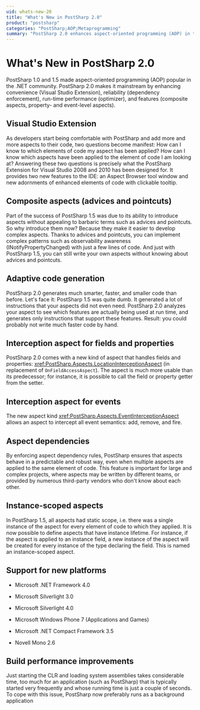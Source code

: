 ```yaml
---
uid: whats-new-20
title: "What's New in PostSharp 2.0"
product: "postsharp"
categories: "PostSharp;AOP;Metaprogramming"
summary: "PostSharp 2.0 enhances aspect-oriented programming (AOP) in the .NET community by improving convenience, reliability, and runtime performance. It introduces new features such as Visual Studio Extension, composite aspects, adaptive code generation, aspect dependencies, and instance-scoped aspects."
---
```

# What's New in PostSharp 2.0

PostSharp 1.0 and 1.5 made aspect-oriented programming (AOP) popular in the .NET community. PostSharp 2.0 makes it mainstream by enhancing convenience (Visual Studio Extension), reliability (dependency enforcement), run-time performance (optimizer), and features (composite aspects, property- and event-level aspects).


## Visual Studio Extension

As developers start being comfortable with PostSharp and add more and more aspects to their code, two questions become manifest: How can I know to which elements of code my aspect has been applied? How can I know which aspects have been applied to the element of code I am looking at? Answering these two questions is precisely what the PostSharp Extension for Visual Studio 2008 and 2010 has been designed for. It provides two new features to the IDE: an Aspect Browser tool window and new adornments of enhanced elements of code with clickable tooltip.


## Composite aspects (advices and pointcuts)

Part of the success of PostSharp 1.5 was due to its ability to introduce aspects without appealing to barbaric terms such as advices and pointcuts. So why introduce them now? Because they make it easier to develop complex aspects. Thanks to advices and pointcuts, you can implement complex patterns such as observability awareness (INotifyPropertyChanged) with just a few lines of code. And just with PostSharp 1.5, you can still write your own aspects without knowing about advices and pointcuts.


## Adaptive code generation

PostSharp 2.0 generates much smarter, faster, and smaller code than before. Let's face it: PostSharp 1.5 was quite dumb. It generated a lot of instructions that your aspects did not even need. PostSharp 2.0 analyzes your aspect to see which features are actually being used at run time, and generates only instructions that support these features. Result: you could probably not write much faster code by hand.


## Interception aspect for fields and properties

PostSharp 2.0 comes with a new kind of aspect that handles fields and properties: <xref:PostSharp.Aspects.LocationInterceptionAspect> (in replacement of `OnFieldAccessAspect`). The aspect is much more usable than its predecessor; for instance, it is possible to call the field or property getter from the setter. 


## Interception aspect for events

The new aspect kind <xref:PostSharp.Aspects.EventInterceptionAspect> allows an aspect to intercept all event semantics: add, remove, and fire. 


## Aspect dependencies

By enforcing aspect dependency rules, PostSharp ensures that aspects behave in a predictable and robust way, even when multiple aspects are applied to the same element of code. This feature is important for large and complex projects, where aspects may be written by different teams, or provided by numerous third-party vendors who don't know about each other.


## Instance-scoped aspects

In PostSharp 1.5, all aspects had static scope, i.e. there was a single instance of the aspect for every element of code to which they applied. It is now possible to define aspects that have instance lifetime. For instance, if the aspect is applied to an instance field, a new instance of the aspect will be created for every instance of the type declaring the field. This is named an instance-scoped aspect.


## Support for new platforms

* Microsoft .NET Framework 4.0

* Microsoft Silverlight 3.0

* Microsoft Silverlight 4.0

* Microsoft Windows Phone 7 (Applications and Games)

* Microsoft .NET Compact Framework 3.5

* Novell Mono 2.6


## Build performance improvements

Just starting the CLR and loading system assemblies takes considerable time, too much for an application (such as PostSharp) that is typically started very frequently and whose running time is just a couple of seconds. To cope with this issue, PostSharp now preferably runs as a background application


